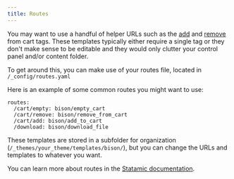 ```yaml
---
title: Routes
---
```

You may want to use a handful of helper URLs such as the [add](/tags/managing-the-cart#add_to_cart) and [remove](/tags/managing-the-cart#remove_from_cart) from cart tags. These templates typically either require a single tag or they don't make sense to be editable and they would only clutter your control panel and/or content folder.

To get around this, you can make use of your routes file, located in `/_config/routes.yaml`

Here is an example of some common routes you might want to use:
~~~
routes:
  /cart/empty: bison/empty_cart
  /cart/remove: bison/remove_from_cart
  /cart/add: bison/add_to_cart
  /download: bison/download_file
~~~

These templates are stored in a subfolder for organization (`/_themes/your_theme/templates/bison/`), but you can change the URLs and templates to whatever you want.

You can learn more about routes in the [Statamic documentation](http://statamic.com/learn/advanced-features/routes).